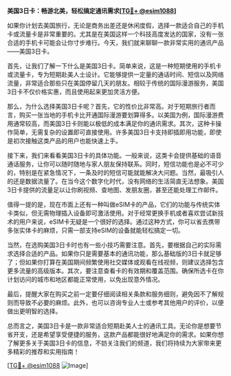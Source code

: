 **美国3日卡：畅游北美，轻松搞定通讯需求[[TG💪+ @esim1088](https://t.me/s/esim1088)]**

如果你计划去美国旅行，无论是商务出差还是休闲度假，选择一款适合自己的手机卡或流量卡是非常重要的。尤其是在美国这样一个科技高度发达的国家，没有一张合适的手机卡可能会让你寸步难行。今天，我们就来聊聊一款非常实用的通讯产品——美国3日卡。

首先，让我们了解一下什么是美国3日卡。简单来说，这是一种短期使用的手机卡或流量卡，专为短期赴美人士设计。它能够提供一定量的通话时间、短信以及网络流量，非常适合那些只在美国停留几天的朋友。相较于传统的国际漫游服务，美国3日卡不仅价格实惠，而且使用起来更加灵活方便。

那么，为什么选择美国3日卡呢？首先，它的性价比非常高。对于短期旅行者而言，购买一张当地的手机卡比开通国际漫游要划算得多。以美国为例，国际漫游费用通常较高，而美国3日卡则能以极低的成本满足你的通讯需求。其次，这种卡操作简单，无需复杂的设置即可直接使用。许多美国3日卡支持即插即用功能，即使是初次接触这类产品的用户也能快速上手。

接下来，我们来看看美国3日卡的具体功能。一般来说，这类卡会提供基础的语音通话服务，让你可以随时随地与家人朋友保持联系。同时，短信功能也是必不可少的，特别是在紧急情况下，一条及时的短信可能就能解决大问题。当然，最吸引人的还是数据流量了。在当今这个数字化时代，没有网络的生活简直无法想象。美国3日卡提供的流量足以让你刷视频、查地图、发朋友圈，甚至还能处理工作邮件。

值得一提的是，现在市面上还有一种叫做eSIM卡的产品，它们的功能与传统实体卡类似，但无需物理插入设备即可激活使用。对于经常更换手机或者喜欢尝试新技术的用户来说，eSIM卡无疑是一个很好的选择。通过这种方式，你可以省去携带多张实体卡的麻烦，只需一部支持eSIM的设备就能轻松搞定一切。

当然，在选购美国3日卡时也有一些小技巧需要注意。首先，要根据自己的实际需求选择合适的产品。如果你只是需要基本的通讯功能，那么基础版的3日卡就足够了；但如果你打算在美国期间频繁使用社交媒体或观看在线视频，则建议选择包含更多流量的高级版本。其次，要注意查看卡的有效期和覆盖范围。确保所选卡在你计划访问的城市和地区都能正常使用，以免出现意外情况。

最后，提醒大家在购买之前一定要仔细阅读相关条款和服务细则，避免因不了解规则而导致不必要的麻烦。此外，也可以咨询专业人士或参考其他用户的评价，以便做出更明智的选择。

总而言之，美国3日卡是一款非常适合短期赴美人士的通讯工具。无论你是想要节省开支，还是希望享受便捷的服务，这款产品都能很好地满足你的需求。如果你想了解更多关于美国3日卡的信息，不妨关注我们的频道，我们将持续为大家带来更多精彩的推荐和实用指南！

[[TG💪+ @esim1088](https://t.me/s/esim1088) ![Image](https://i.postimg.cc/4NQfJmqS/Snipaste-2025-05-13-00-14-12.png)]